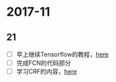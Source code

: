 # 2017-11
## 21
- [ ] 早上继续Tensorflow的教程，[here](https://www.tensorflow.org)
- [ ] 完成FCN的代码部分
- [ ] 学习CRF的内容，[here](http://202.38.196.91/cache/10/03/homepages.inf.ed.ac.uk/84a0fcf5f022ef3acc4e8bdc7fa7034f/crftut-fnt.pdf)
